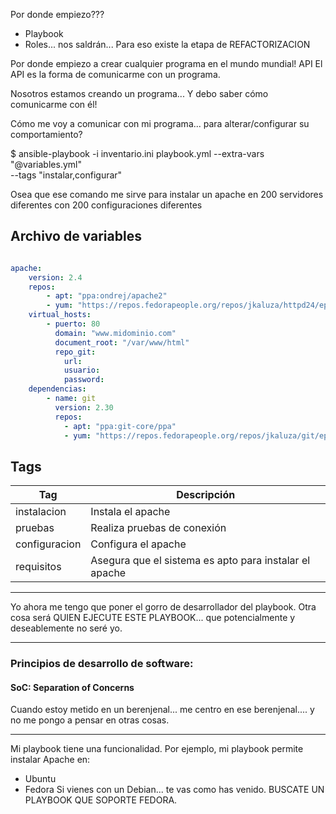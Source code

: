Por donde empiezo???
- Playbook
- Roles... nos saldrán... Para eso existe la etapa de REFACTORIZACION

Por donde empiezo a crear cualquier programa en el mundo mundial! API
El API es la forma de comunicarme con un programa.

Nosotros estamos creando un programa...
Y debo saber cómo comunicarme con él!

Cómo me voy a comunicar con mi programa... para alterar/configurar su comportamiento?

$ ansible-playbook -i inventario.ini playbook.yml --extra-vars "@variables.yml" \
                                                  --tags "instalar,configurar"

Osea que ese comando me sirve para instalar un apache en 200 servidores diferentes con 200 configuraciones diferentes

## Archivo de variables

```yaml

apache:
    version: 2.4
    repos:
        - apt: "ppa:ondrej/apache2"
        - yum: "https://repos.fedorapeople.org/repos/jkaluza/httpd24/epel-httpd24.repo"
    virtual_hosts:
        - puerto: 80
          domain: "www.midominio.com"
          document_root: "/var/www/html"
          repo_git:
            url:
            usuario:
            password:
    dependencias:
        - name: git
          version: 2.30
          repos:
            - apt: "ppa:git-core/ppa"
            - yum: "https://repos.fedorapeople.org/repos/jkaluza/git/epel-git.repo"
```

## Tags

| Tag              | Descripción                                            |
|------------------|--------------------------------------------------------|
| instalacion      | Instala el apache                                      |
| pruebas          | Realiza pruebas de conexión                            |
| configuracion    | Configura el apache                                    |
| requisitos       | Asegura que el sistema es apto para instalar el apache |


---

Yo ahora me tengo que poner el gorro de desarrollador del playbook.
Otra cosa será QUIEN EJECUTE ESTE PLAYBOOK... que potencialmente y deseablemente no seré yo.

---

### Principios de desarrollo de software:

#### SoC: Separation of Concerns

Cuando estoy metido en un berenjenal... me centro en ese berenjenal.... y no me pongo a pensar en otras cosas.


---

Mi playbook tiene una funcionalidad.
Por ejemplo, mi playbook permite instalar Apache en:
- Ubuntu
- Fedora
Si vienes con un Debian... te vas como has venido. BUSCATE UN PLAYBOOK QUE SOPORTE FEDORA.